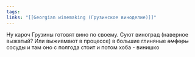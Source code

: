 ```yaml
---
tags: 
links: "[[Georgian winemaking (Грузинское виноделие)]]"
---
```

Ну кароч Грузины готовят вино по своему.
Суют виноград (наверное выжатый? Или выживмают в процессе) в большие глиняные ~~амфоры~~ сосуды и там оно с полгода стоит и потом хоба - винишко